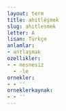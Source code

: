 ```yaml
---
layout: term
title: ahitleşmek
slug: ahitlesmek
letter: A
lisan: Türkçe
anlamlar:
- antlaşmak
ozellikler:
- - nesnesiz
  - -le
ornekler:
- - ''
orneklerkaynak:
- - ''
---
```

